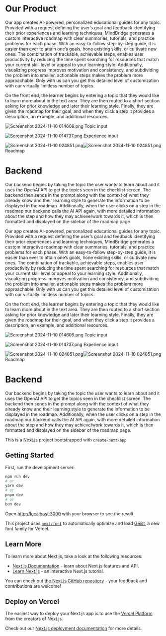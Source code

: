 # Our Product

Our app creates AI-powered, personalized educational guides for any topic. Provided with a request defining the user’s goal and feedback identifying their prior experiences and learning techniques, MindBridge generates a custom interactive roadmap with clear summaries, tutorials, and practice problems for each phase. With an easy-to-follow step-by-step guide, it is easier than ever to attain one’s goals, hone existing skills, or cultivate new ones.  The combination of trackable, achievable steps, enables user productivity by reducing the time spent searching for resources that match your current skill level or appeal to your learning style. Additionally, visualizing progress improves motivation and consistency, and subdividing the problem into smaller, actionable steps makes the problem more approachable. Only with us can you get this detailed level of customization with our virtually limitless number of topics.


On the front end, the learner begins by entering a topic that they would like to learn more about in the text area. They are then routed to a short section asking for prior knowledge and later their learning style. Finally, they are given the roadmap for their goal, and when they click a step it provides a description, an example, and additional resources.

![Screenshot 2024-11-10 014609.png](https://cdn.dorahacks.io/static/files/1931541cf06fc18b468d3214413932d5.png)
Topic input

![Screenshot 2024-11-10 014737.png](https://cdn.dorahacks.io/static/files/193154272573ace2280d00d424cace5a.png)
Experience input

![Screenshot 2024-11-10 024851.png](Uploading...)![Screenshot 2024-11-10 024851.png](https://cdn.dorahacks.io/static/files/1931545a6580706ada0680c4631823cc.png)
Roadmap

# Backend
Our backend begins by taking the topic the user wants to learn about and it uses the OpenAI API to get the topics seen in the checklist screen. The backend then sends in the prompt along with the context of what they already know and their learning style to generate the information to be displayed in the roadmap. Additionally, when the user clicks on a step in the roadmap our backend calls the AI API again, with more detailed information about the step and how they may achieve/work towards it, which is then formatted and displayed on the sidebar of the roadmap page.


Our app creates AI-powered, personalized educational guides for any topic. Provided with a request defining the user’s goal and feedback identifying their prior experiences and learning techniques, MindBridge generates a custom interactive roadmap with clear summaries, tutorials, and practice problems for each phase. With an easy-to-follow step-by-step guide, it is easier than ever to attain one’s goals, hone existing skills, or cultivate new ones.  The combination of trackable, achievable steps, enables user productivity by reducing the time spent searching for resources that match your current skill level or appeal to your learning style. Additionally, visualizing progress improves motivation and consistency, and subdividing the problem into smaller, actionable steps makes the problem more approachable. Only with us can you get this detailed level of customization with our virtually limitless number of topics.


On the front end, the learner begins by entering a topic that they would like to learn more about in the text area. They are then routed to a short section asking for prior knowledge and later their learning style. Finally, they are given the roadmap for their goal, and when they click a step it provides a description, an example, and additional resources.

![Screenshot 2024-11-10 014609.png](https://cdn.dorahacks.io/static/files/1931541cf06fc18b468d3214413932d5.png)
Topic input

![Screenshot 2024-11-10 014737.png](https://cdn.dorahacks.io/static/files/193154272573ace2280d00d424cace5a.png)
Experience input

![Screenshot 2024-11-10 024851.png](Uploading...)![Screenshot 2024-11-10 024851.png](https://cdn.dorahacks.io/static/files/1931545a6580706ada0680c4631823cc.png)
Roadmap

# Backend
Our backend begins by taking the topic the user wants to learn about and it uses the OpenAI API to get the topics seen in the checklist screen. The backend then sends in the prompt along with the context of what they already know and their learning style to generate the information to be displayed in the roadmap. Additionally, when the user clicks on a step in the roadmap our backend calls the AI API again, with more detailed information about the step and how they may achieve/work towards it, which is then formatted and displayed on the sidebar of the roadmap page.


This is a [Next.js](https://nextjs.org) project bootstrapped with [`create-next-app`](https://github.com/vercel/next.js/tree/canary/packages/create-next-app).

## Getting Started

First, run the development server:

```bash
npm run dev
# or
yarn dev
# or
pnpm dev
# or
bun dev
```

Open [http://localhost:3000](http://localhost:3000) with your browser to see the result.

This project uses [`next/font`](https://nextjs.org/docs/app/building-your-application/optimizing/fonts) to automatically optimize and load [Geist](https://vercel.com/font), a new font family for Vercel.

## Learn More

To learn more about Next.js, take a look at the following resources:

- [Next.js Documentation](https://nextjs.org/docs) - learn about Next.js features and API.
- [Learn Next.js](https://nextjs.org/learn) - an interactive Next.js tutorial.

You can check out [the Next.js GitHub repository](https://github.com/vercel/next.js) - your feedback and contributions are welcome!

## Deploy on Vercel

The easiest way to deploy your Next.js app is to use the [Vercel Platform](https://vercel.com/new?utm_medium=default-template&filter=next.js&utm_source=create-next-app&utm_campaign=create-next-app-readme) from the creators of Next.js.

Check out our [Next.js deployment documentation](https://nextjs.org/docs/app/building-your-application/deploying) for more details.
